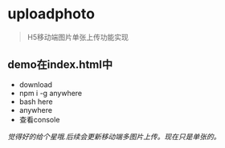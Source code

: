 # uploadphoto
> H5移动端图片单张上传功能实现
## demo在index.html中 
- download 
- npm i -g anywhere 
- bash here 
- anywhere 
- 查看console

*觉得好的给个星哦.后续会更新移动端多图片上传。现在只是单张的。* 
